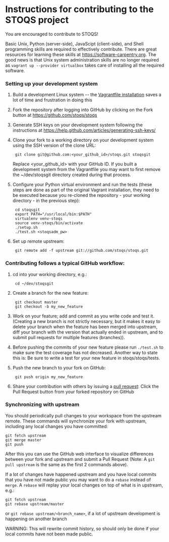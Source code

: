 Instructions for contributing to the STOQS project
==================================================

You are encouraged to contribute to STOQS!

Basic Unix, Python (server-side), JavaScipt (client-side), and Shell programming skills 
are required to effectively contribute.  There are great resources for learning these 
skills at https://software-carpentry.org.  The good news is that Unix system administration 
skills are no longer required as `vagrant up --provider virtualbox` takes care of 
installing all the required software.

### Setting up your development system
 
1. Build a development Linux system -- the [Vagrantfile installation](../../README.md)
   saves a lot of time and frustration in doing this

2. Fork the repository after logging into GitHub by clicking on the Fork button at 
   https://github.com/stoqs/stoqs

3. Generate SSH keys on your development system following the instructions at 
   https://help.github.com/articles/generating-ssh-keys/

4. Clone your fork to a working directory on your development system using the SSH 
   version of the clone URL:

        git clone git@github.com:<your_github_id>/stoqs.git stoqsgit

   Replace \<your_github_id\> with your GitHub ID. If you built a development system 
   from the Vagrantfile you may want to first remove the ~/dev/stoqsgit directory 
   created during that process.

5. Configure your Python virtual environment and run the tests (these steps are done 
   as part of the original Vagrant installation, they need to be executed because you 
   re-cloned the repository - your working directory - in the previous step):

        cd stoqsgit
        export PATH="/usr/local/bin:$PATH"
        virtualenv venv-stoqs
        source venv-stoqs/bin/activate
        ./setup.sh
        ./test.sh <stoqsadm_pw>

6. Set up remote upstream:

        git remote add -f upstream git://github.com/stoqs/stoqs.git

### Contributing follows a typical GitHub workflow:

1. cd into your working directory, e.g.:

        cd ~/dev/stoqsgit

2. Create a branch for the new feature: 

        git checkout master
        git checkout -b my_new_feature

3. Work on your feature; add and commit as you write code and test it. (Creating a new 
   branch is not strictly necessary, but it makes it easy to delete your branch when 
   the feature has been merged into upstream, diff your branch with the version that 
   actually ended in upstream, and to submit pull requests for multiple features (branches)).

4. Before pushing the commits of your new feature please run `./test.sh` to make sure 
   the test coverage has not decreased.  Another way to state this is: Be sure to write 
   a test for your new feature in stoqs/stoqs/tests.

5. Push the new branch to your fork on GitHub:

        git push origin my_new_feature

6. Share your contribution with others by issuing a 
   [pull request](https://help.github.com/articles/using-pull-requests/): Click the 
   Pull Request button from your forked repository on GitHub

### Synchronizing with upstream

You should periodically pull changes to your workspace from the upstream remote.  These 
commands will synchronize your fork with upstream, including any local changes you have
committed:

    git fetch upstream
    git merge master
    git push 

After this you can use the GitHub web interface to visualize differences between your 
fork and upstream and submit a Pull Request (Note: A `git pull upstream` is the same as
the first 2 commands above).

If a lot of changes have happened upstream and you have local commits that you have 
not made public you may want to do a `rebase` instead of `merge`.  A `rebase` will 
replay your local changes on top of what is in upstream, e.g.:

    git fetch upstream
    git rebase upstream/master

or 
    `git rebase upstream/<branch_name>`, if a lot of upstream development is happening on another branch 

WARNING: This will rewrite commit history, so should only be done if your local commits 
have not been made public.

